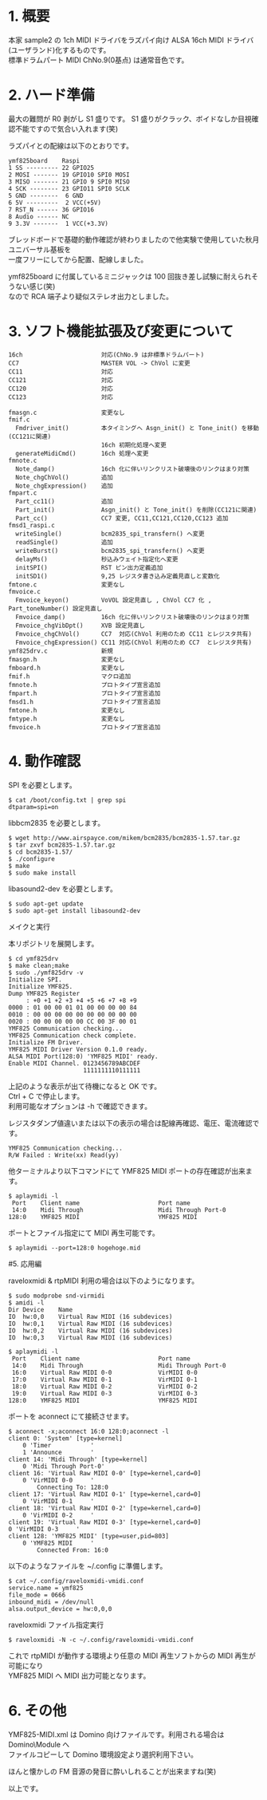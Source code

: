 # 1. 概要

本家 sample2 の 1ch MIDI ドライバをラズパイ向け ALSA 16ch MIDI ドライバ(ユーザランド)化するものです。  
標準ドラムパート MIDI ChNo.9(0基点) は通常音色です。

# 2. ハード準備

最大の難問が R0 剥がし S1 盛りです。
S1 盛りがクラック、ボイドなしか目視確認不能ですので気合い入れます(笑)

ラズパイとの配線は以下のとおりです。

    ymf825board    Raspi  
    1 SS --------- 22 GPIO25  
    2 MOSI ------- 19 GPIO10 SPI0 MOSI  
    3 MISO ------- 21 GPIO 9 SPI0 MISO  
    4 SCK -------- 23 GPIO11 SPI0 SCLK  
    5 GND --------  6 GND  
    6 5V ---------  2 VCC(+5V)  
    7 RST_N ------ 36 GPIO16  
    8 Audio ------ NC  
    9 3.3V -------  1 VCC(+3.3V)  

ブレッドボードで基礎的動作確認が終わりましたので他実験で使用していた秋月ユニバーサル基板を  
一度フリーにしてから配置、配線しました。

ymf825board に付属しているミニジャックは 100 回抜き差し試験に耐えられそうない感じ(笑)  
なので RCA 端子より疑似ステレオ出力としました。

# 3. ソフト機能拡張及び変更について

    16ch                      対応(ChNo.9 は非標準ドラムパート)
    CC7                       MASTER VOL -> ChVol に変更
    CC11                      対応
    CC121                     対応
    CC120                     対応
    CC123                     対応

    fmasgn.c                  変更なし
    fmif.c
      Fmdriver_init()         本タイミングへ Asgn_init() と Tone_init() を移動(CC121に関連)
                              16ch 初期化処理へ変更
      generateMidiCmd()       16ch 処理へ変更
    fmnote.c
      Note_damp()             16ch 化に伴いリンクリスト破壊後のリンクはまり対策
      Note_chgChVol()         追加
      Note_chgExpression()    追加
    fmpart.c
      Part_cc11()             追加
      Part_init()             Asgn_init() と Tone_init() を削除(CC121に関連)
      Part_cc()               CC7 変更, CC11,CC121,CC120,CC123 追加
    fmsd1_raspi.c
      writeSingle()           bcm2835_spi_transfern() へ変更
      readSingle()            追加
      writeBurst()            bcm2835_spi_transfern() へ変更
      delayMs()               秒込みウェイト指定化へ変更
      initSPI()               RST ピン出力定義追加
      initSD1()               9,25 レジスタ書き込み定義見直しと変数化
    fmtone.c                  変更なし
    fmvoice.c
      Fmvoice_keyon()         VoVOL 設定見直し , ChVol CC7 化 , Part_toneNumber() 設定見直し
      Fmvoice_damp()          16ch 化に伴いリンクリスト破壊後のリンクはまり対策
      Fmvoice_chgVibDpt()     XVB 設定見直し
      Fmvoice_chgChVol()      CC7  対応(ChVol 利用のため CC11 とレジスタ共有)
      Fmvoice_chgExpression() CC11 対応(ChVol 利用のため CC7  とレジスタ共有)
    ymf825drv.c               新規
    fmasgn.h                  変更なし
    fmboard.h                 変更なし
    fmif.h                    マクロ追加
    fmnote.h                  プロトタイプ宣言追加
    fmpart.h                  プロトタイプ宣言追加
    fmsd1.h                   プロトタイプ宣言追加
    fmtone.h                  変更なし
    fmtype.h                  変更なし
    fmvoice.h                 プロトタイプ宣言追加

# 4. 動作確認

SPI を必要とします。

    $ cat /boot/config.txt | grep spi
    dtparam=spi=on

libbcm2835 を必要とします。

    $ wget http://www.airspayce.com/mikem/bcm2835/bcm2835-1.57.tar.gz
    $ tar zxvf bcm2835-1.57.tar.gz
    $ cd bcm2835-1.57/
    $ ./configure
    $ make
    $ sudo make install

libasound2-dev を必要とします。

    $ sudo apt-get update
    $ sudo apt-get install libasound2-dev

メイクと実行

本リポジトリを展開します。

    $ cd ymf825drv
    $ make clean;make
    $ sudo ./ymf825drv -v
    Initialize SPI.
    Initialize YMF825.
    Dump YMF825 Register
         : +0 +1 +2 +3 +4 +5 +6 +7 +8 +9
    0000 : 01 00 00 01 01 00 00 00 00 84
    0010 : 00 00 00 00 00 00 00 00 00 00
    0020 : 00 00 00 00 00 CC 00 3F 00 01
    YMF825 Communication checking...
    YMF825 Communication check complete.
    Initialize FM Driver.
    YMF825 MIDI Driver Version 0.1.0 ready.
    ALSA MIDI Port(128:0) 'YMF825 MIDI' ready.
    Enable MIDI Channel. 0123456789ABCDEF
                         1111111110111111

上記のような表示が出て待機になると OK です。  
Ctrl + C で停止します。  
利用可能なオプションは -h で確認できます。  

レジスタダンプ値違いまたは以下の表示の場合は配線再確認、電圧、電流確認です。

    YMF825 Communication checking...
    R/W Failed : Write(xx) Read(yy)

他ターミナルより以下コマンドにて YMF825 MIDI ポートの存在確認が出来ます。

    $ aplaymidi -l
     Port    Client name                      Port name
     14:0    Midi Through                     Midi Through Port-0
    128:0    YMF825 MIDI                      YMF825 MIDI

ポートとファイル指定にて MIDI 再生可能です。

    $ aplaymidi --port=128:0 hogehoge.mid

#5. 応用編

raveloxmidi & rtpMIDI 利用の場合は以下のようになります。

    $ sudo modprobe snd-virmidi
    $ amidi -l
    Dir Device    Name
    IO  hw:0,0    Virtual Raw MIDI (16 subdevices)
    IO  hw:0,1    Virtual Raw MIDI (16 subdevices)
    IO  hw:0,2    Virtual Raw MIDI (16 subdevices)
    IO  hw:0,3    Virtual Raw MIDI (16 subdevices)

    $ aplaymidi -l
     Port    Client name                      Port name
     14:0    Midi Through                     Midi Through Port-0
     16:0    Virtual Raw MIDI 0-0             VirMIDI 0-0
     17:0    Virtual Raw MIDI 0-1             VirMIDI 0-1
     18:0    Virtual Raw MIDI 0-2             VirMIDI 0-2
     19:0    Virtual Raw MIDI 0-3             VirMIDI 0-3
    128:0    YMF825 MIDI                      YMF825 MIDI

ポートを aconnect にて接続させます。

    $ aconnect -x;aconnect 16:0 128:0;aconnect -l
    client 0: 'System' [type=kernel]
        0 'Timer           '
        1 'Announce        '
    client 14: 'Midi Through' [type=kernel]
        0 'Midi Through Port-0'
    client 16: 'Virtual Raw MIDI 0-0' [type=kernel,card=0]
        0 'VirMIDI 0-0     '
            Connecting To: 128:0
    client 17: 'Virtual Raw MIDI 0-1' [type=kernel,card=0]
        0 'VirMIDI 0-1     '
    client 18: 'Virtual Raw MIDI 0-2' [type=kernel,card=0]
        0 'VirMIDI 0-2     '
    client 19: 'Virtual Raw MIDI 0-3' [type=kernel,card=0]
    0 'VirMIDI 0-3     '
    client 128: 'YMF825 MIDI' [type=user,pid=803]
        0 'YMF825 MIDI     '
            Connected From: 16:0

以下のようなファイルを ~/.config に準備します。

    $ cat ~/.config/raveloxmidi-vmidi.conf
    service.name = ymf825
    file_mode = 0666
    inbound_midi = /dev/null
    alsa.output_device = hw:0,0,0

raveloxmidi ファイル指定実行

    $ raveloxmidi -N -c ~/.config/raveloxmidi-vmidi.conf

これで rtpMIDI が動作する環境より任意の MIDI 再生ソフトからの MIDI 再生が可能になり  
YMF825 MIDI へ MIDI 出力可能となります。

# 6. その他

YMF825-MIDI.xml は Domino 向けファイルです。利用される場合は Domino\Module へ  
ファイルコピーして Domino 環境設定より選択利用下さい。

ほんと懐かしの FM 音源の発音に酔いしれることが出来ますね(笑)

以上です。

